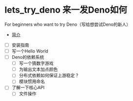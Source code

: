 # lets_try_deno 来一发Deno如何
For beginners who want to try Deno（写给想尝试Deno的新人）

* [简介](简介.md)
* [ ] 安装指南
* [ ] 写一个Hello World
* [ ] Deno的依赖系统
  * [ ] 写一个猜数字游戏
  * [ ] 为输出文本加点颜色
  * [ ] 分布式依赖如何保证上游稳定？
  * [ ] 模块惯用命名
* [ ] 了解一下核心API
  * [ ] 文件操作
